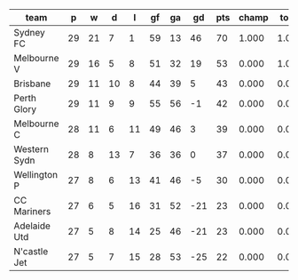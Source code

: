 |     team     | p  | w  | d  | l  | gf | ga | gd  | pts | champ | top2  | top3  | top4  |  5-7  | bot4  | bot3  | bot2  |
|--------------|----|----|----|----|----|----|-----|-----|-------|-------|-------|-------|-------|-------|-------|-------|
| Sydney FC    | 29 | 21 |  7 |  1 | 59 | 13 |  46 |  70 | 1.000 | 1.000 | 1.000 | 1.000 | 0.000 | 0.000 | 0.000 | 0.000|
| Melbourne V  | 29 | 16 |  5 |  8 | 51 | 32 |  19 |  53 | 0.000 | 1.000 | 1.000 | 1.000 | 0.000 | 0.000 | 0.000 | 0.000|
| Brisbane     | 29 | 11 | 10 |  8 | 44 | 39 |   5 |  43 | 0.000 | 0.000 | 1.000 | 1.000 | 0.000 | 0.000 | 0.000 | 0.000|
| Perth Glory  | 29 | 11 |  9 |  9 | 55 | 56 |  -1 |  42 | 0.000 | 0.000 | 0.000 | 1.000 | 0.000 | 0.000 | 0.000 | 0.000|
| Melbourne C  | 28 | 11 |  6 | 11 | 49 | 46 |   3 |  39 | 0.000 | 0.000 | 0.000 | 0.000 | 1.000 | 0.000 | 0.000 | 0.000|
| Western Sydn | 28 |  8 | 13 |  7 | 36 | 36 |   0 |  37 | 0.000 | 0.000 | 0.000 | 0.000 | 1.000 | 0.000 | 0.000 | 0.000|
| Wellington P | 27 |  8 |  6 | 13 | 41 | 46 |  -5 |  30 | 0.000 | 0.000 | 0.000 | 0.000 | 1.000 | 1.000 | 0.000 | 0.000|
| CC Mariners  | 27 |  6 |  5 | 16 | 31 | 52 | -21 |  23 | 0.000 | 0.000 | 0.000 | 0.000 | 0.000 | 1.000 | 1.000 | 0.000|
| Adelaide Utd | 27 |  5 |  8 | 14 | 25 | 46 | -21 |  23 | 0.000 | 0.000 | 0.000 | 0.000 | 0.000 | 1.000 | 1.000 | 1.000|
| N'castle Jet | 27 |  5 |  7 | 15 | 28 | 53 | -25 |  22 | 0.000 | 0.000 | 0.000 | 0.000 | 0.000 | 1.000 | 1.000 | 1.000|
